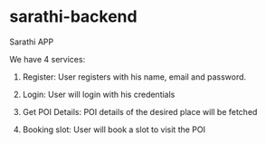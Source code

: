 # sarathi-backend
Sarathi APP

We have 4 services:

1. Register: User registers with his name, email and password.

2. Login: User will login with his credentials

3. Get POI Details: POI details of the desired place will be fetched

4. Booking slot: User will book a slot to visit the POI
